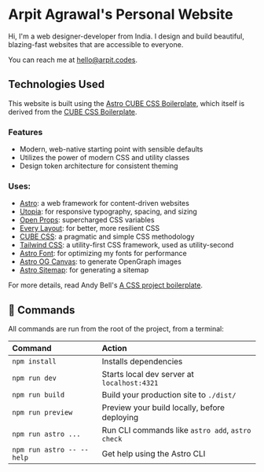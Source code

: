 # Arpit Agrawal's Personal Website

Hi, I'm a web designer-developer from India. I design and build beautiful, blazing-fast websites that are accessible to everyone.

You can reach me at <hello@arpit.codes>.

## Technologies Used

This website is built using the [Astro CUBE CSS Boilerplate](https://github.com/frankstallone/astro-cube-boilerplate), which itself is derived from the [CUBE CSS Boilerplate](https://github.com/Set-Creative-Studio/cube-boilerplate).

### Features

- Modern, web-native starting point with sensible defaults
- Utilizes the power of modern CSS and utility classes
- Design token architecture for consistent theming

### Uses:

- [Astro](https://astro.build/): a web framework for content-driven websites
- [Utopia](https://utopia.fyi/): for responsive typography, spacing, and sizing
- [Open Props](https://open-props.style/): supercharged CSS variables
- [Every Layout](https://every-layout.dev/): for better, more resilient CSS
- [CUBE CSS](https://cube.fyi/): a pragmatic and simple CSS methodology
- [Tailwind CSS](https://tailwindcss.com/): a utility-first CSS framework, used as utility-second
- [Astro Font](https://github.com/rishi-raj-jain/astro-font): for optimizing my fonts for performance
- [Astro OG Canvas](https://github.com/delucis/astro-og-canvas): to generate OpenGraph images
- [Astro Sitemap](https://docs.astro.build/en/guides/integrations-guide/sitemap/): for generating a sitemap

For more details, read Andy Bell's [A CSS project boilerplate](https://piccalil.li/blog/a-css-project-boilerplate/).

## 🧞 Commands

All commands are run from the root of the project, from a terminal:

| Command                   | Action                                           |
| :------------------------ | :----------------------------------------------- |
| `npm install`             | Installs dependencies                            |
| `npm run dev`             | Starts local dev server at `localhost:4321`      |
| `npm run build`           | Build your production site to `./dist/`          |
| `npm run preview`         | Preview your build locally, before deploying     |
| `npm run astro ...`       | Run CLI commands like `astro add`, `astro check` |
| `npm run astro -- --help` | Get help using the Astro CLI                     |
